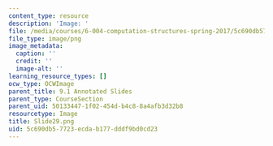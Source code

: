 ```yaml
---
content_type: resource
description: 'Image: '
file: /media/courses/6-004-computation-structures-spring-2017/5c690db57723ecdab177dddf9bd0cd23_Slide29.png
file_type: image/png
image_metadata:
  caption: ''
  credit: ''
  image-alt: ''
learning_resource_types: []
ocw_type: OCWImage
parent_title: 9.1 Annotated Slides
parent_type: CourseSection
parent_uid: 50133447-1f02-454d-b4c8-8a4afb3d32b8
resourcetype: Image
title: Slide29.png
uid: 5c690db5-7723-ecda-b177-dddf9bd0cd23
---
```

